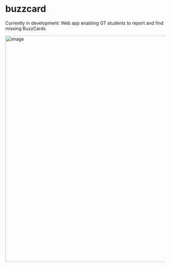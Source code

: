 # buzzcard
Currently in development: Web app enabling GT students to report and find missing BuzzCards

<img width="709" alt="image" src="https://github.com/ronojoyd/buzzcard/assets/56742512/3d926f46-beb2-4623-bc83-fc958a3a1ef2">
